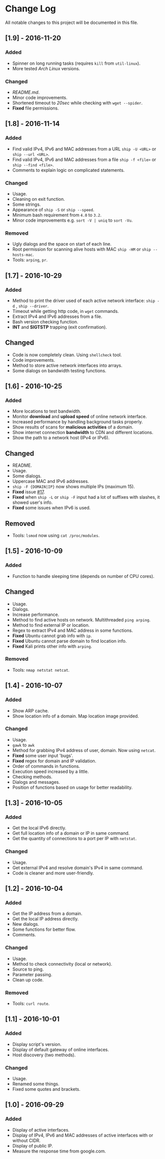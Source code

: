 # Change Log
All notable changes to this project will be documented in this file.<br/>

## [1.9] - 2016-11-20
### Added
- Spinner on long running tasks (requires `kill` from `util-linux`).<br/>
- More tested *Arch Linux* versions.<br/>

### Changed
- *README.md*.<br/>
- Minor code improvements.<br/>
- Shortened timeout to *20sec* while checking with `wget --spider`.<br/>
- **Fixed** file permissions.<br/>

## [1.8] - 2016-11-14
### Added
- Find valid IPv4, IPv6 and MAC addresses from a URL `ship -U <URL>` or `ship --url <URL>`.<br/>
- Find valid IPv4, IPv6 and MAC addresses from a file `ship -f <file>` or `ship --find <file>`.<br/>
- Comments to explain logic on complicated statements.<br/>

### Changed
- Usage.<br/>
- Cleaning on exit function.<br/>
- Some strings.<br/>
- Appearance of `ship -S` or `ship --speed`.<br/>
- Minimum bash requirement from `4.0` to `3.2`.<br/>
- Minor code improvements e.g. `sort -V | uniq` to `sort -Vu`.<br/>

### Removed
- Ugly dialogs and the space on start of each line.<br/>
- Root permission for scanning alive hosts with MAC `ship -HM` or `ship --hosts-mac`.<br/>
- Tools: `arping`, `pr`.<br/>

## [1.7] - 2016-10-29
### Added
- Method to print the driver used of each active network interface: `ship -d` , `ship --driver`.<br/>
- Timeout while getting http code, in `wget` commands.<br/>
- Extract IPv4 and IPv6 addresses from a file.<br/>
- Bash version checking function.<br/>
- **INT** and **SIGTSTP** trapping (exit confirmation).<br/>

## Changed
- Code is now completely clean. Using `shellcheck` tool.<br/>
- Code improvements.<br/>
- Method to store active network interfaces into arrays.<br/>
- Some dialogs on bandwidth testing functions.<br/>

## [1.6] - 2016-10-25
### Added
- More locations to test bandwidth.<br/>
- Monitor **download** and **upload speed** of online network interface.<br/>
- Increased performance by handling background tasks properly.<br/>
- Show results of scans for **malicious activities** of a domain.<br/>
- Show internet connection **bandwidth** to CDN and different locations.<br/>
- Show the path to a network host (IPv4 or IPv6).<br/>

## Changed
- README.<br/>
- Usage.<br/>
- Some dialogs.<br/>
- Uppercase MAC and IPv6 addresses.<br/>
- `ship -F {DOMAIN|IP}` now shows multiple IPs (maximum 15).<br/>
- **Fixed** issue [#17](https://github.com/xtonousou/shIP/issues/17).<br/>
- **Fixed** when `ship -L` or `ship -F` input had a lot of suffixes with slashes, it showed user's info.<br/>
- **Fixed** some issues when IPv6 is used.<br/>

## Removed
- Tools: `lsmod` now using `cat /proc/modules`.<br/>

## [1.5] - 2016-10-09
### Added
- Function to handle sleeping time (depends on number of CPU cores).<br/>

## Changed
- Usage.<br/>
- Dialogs.<br/>
- Increase performance.<br/>
- Method to find active hosts on network. Multithreaded `ping arping`.<br/>
- Method to find external IP or location.<br/>
- Regex to extract IPv4 and MAC address in some functions.<br/>
- **Fixed** Ubuntu cannot grab info with `ip`.<br/>
- **Fixed** Ubuntu cannot parse domain to find location info.<br/>
- **Fixed** Kali prints other info with `arping`.<br/>

### Removed
- Tools: `nmap netstat netcat`.<br/>

## [1.4] - 2016-10-07
### Added
- Show ARP cache.<br/>
- Show location info of a domain. Map location image provided.<br/>

### Changed
- Usage.<br/>
- `gawk` to `awk`
- Method for grabbing IPv4 address of user, domain. Now using `netcat`.<br/> 
- **Fixed** some user input 'bugs'.<br/> 
- **Fixed** regex for domain and IP validation.<br/> 
- Order of commands in functions.<br/> 
- Execution speed increased by a little.<br/>
- Checking methods.<br/>
- Dialogs and messages.<br/>
- Position of functions based on usage for better readability.<br/>

## [1.3] - 2016-10-05
### Added
- Get the local IPv6 directly.<br/>
- Get full location info of a domain or IP in same command.<br/>
- Get the quantity of connections to a port per IP with `netstat`.<br/>

### Changed
- Usage.<br/>
- Get external IPv4 and resolve domain's IPv4 in same command.<br/>
- Code is cleaner and more user-friendly.<br/>

## [1.2] - 2016-10-04
### Added
- Get the IP address from a domain.<br/>
- Get the local IP address directly.<br/>
- New dialogs.<br/>
- Some functions for better flow.<br/>
- Comments.<br/>

### Changed
- Usage.<br/>
- Method to check connectivity (local or network).<br/>
- Source to ping.<br/>
- Parameter passing.<br/>
- Clean up code.<br/>

### Removed
- Tools: `curl route`.<br/>

## [1.1] - 2016-10-01
### Added
- Display script's version.<br/>
- Display of default gateway of online interfaces.<br/>
- Host discovery (two methods).<br/>

### Changed
- Usage.<br/>
- Renamed some things.<br/>
- Fixed some quotes and brackets.<br/>

## [1.0] - 2016-09-29
### Added
- Display of active interfaces.<br/>
- Display of IPv4, IPv6 and MAC addresses of active interfaces with or without CIDR.<br/>
- Display of public IP.<br/>
- Measure the response time from google.com.<br/>
